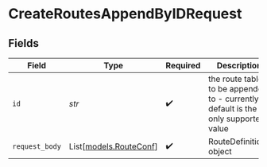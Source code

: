 # CreateRoutesAppendByIDRequest


## Fields

| Field                                                                             | Type                                                                              | Required                                                                          | Description                                                                       |
| --------------------------------------------------------------------------------- | --------------------------------------------------------------------------------- | --------------------------------------------------------------------------------- | --------------------------------------------------------------------------------- |
| `id`                                                                              | *str*                                                                             | :heavy_check_mark:                                                                | the route table to be appended to - currently default is the only supported value |
| `request_body`                                                                    | List[[models.RouteConf](../models/routeconf.md)]                                  | :heavy_check_mark:                                                                | RouteDefinitions object                                                           |